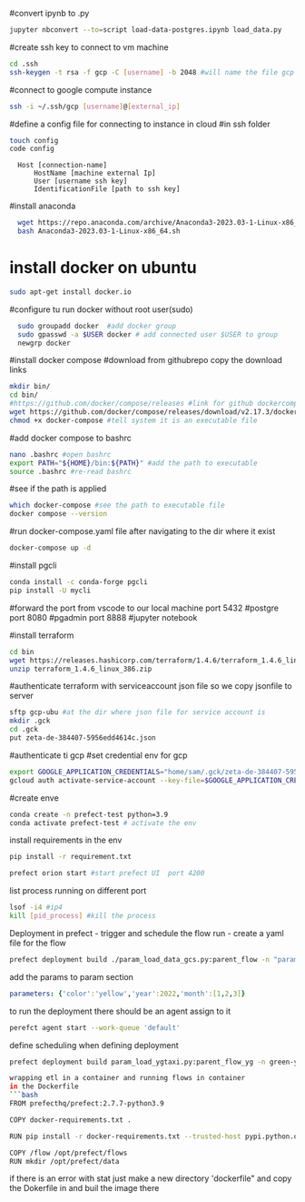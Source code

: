 #convert ipynb to .py
```bash
jupyter nbconvert --to=script load-data-postgres.ipynb load_data.py
```

#create ssh key to connect to vm machine
```bash
cd .ssh
ssh-keygen -t rsa -f gcp -C [username] -b 2048 #will name the file gcp
```

#connect to google compute instance
```bash
ssh -i ~/.ssh/gcp [username]@[external_ip]
```
#define a config file for connecting to instance in cloud #in ssh folder
```bash
touch config 
code config
```

      Host [connection-name]
          HostName [machine external Ip]
          User [username ssh key]
          IdentificationFile [path to ssh key]


#install anaconda
```bash
  wget https://repo.anaconda.com/archive/Anaconda3-2023.03-1-Linux-x86_64.sh
  bash Anaconda3-2023.03-1-Linux-x86_64.sh
```
  #  install docker on ubuntu

  ```bash
  sudo apt-get install docker.io
  ```

  #configure tu run docker without root user(sudo)
  ```bash
    sudo groupadd docker  #add docker group
    sudo gpasswd -a $USER docker # add connected user $USER to group
    newgrp docker 
```
#install docker compose 
#download from githubrepo copy the download links

```bash
mkdir bin/
cd bin/
#https://github.com/docker/compose/releases #link for github dockercompose
wget https://github.com/docker/compose/releases/download/v2.17.3/docker-compose-linux-x86_64 -O docker-compose #out pou to docker-compose 
chmod +x docker-compose #tell system it is an executable file
```
#add docker compose to bashrc
```bash
nano .bashrc #open bashrc
export PATH="${HOME}/bin:${PATH}" #add the path to executable
source .bashrc #re-read bashrc
```

#see if the path is applied
```bash
which docker-compose #see the path to executable file
docker compose --version
```

#run docker-compose.yaml file after navigating to the dir where it exist
```bash
docker-compose up -d
```

#install pgcli
```bash
conda install -c conda-forge pgcli
pip install -U mycli 
```

#forward the port from vscode to our local machine
port 5432 #postgre
port 8080 #pgadmin
port 8888 #jupyter notebook


#install terraform
```bash
cd bin
wget https://releases.hashicorp.com/terraform/1.4.6/terraform_1.4.6_linux_386.zip
unzip terraform_1.4.6_linux_386.zip
```

#authenticate terraform with serviceaccount json file so we copy jsonfile to server
```bash
sftp gcp-ubu #at the dir where json file for service account is
mkdir .gck
cd .gck
put zeta-de-384407-5956edd4614c.json
```
#authenticate ti gcp
#set credential env for gcp
```bash
export GOOGLE_APPLICATION_CREDENTIALS="home/sam/.gck/zeta-de-384407-5956edd4614c.json"
gcloud auth activate-service-account --key-file=$GOOGLE_APPLICATION_CREDENTIALS #to authenticate to   gcloud
```

#create enve 
```bash
conda create -n prefect-test python=3.9
conda activate prefect-test # activate the env
```

install requirements in the env
```bash 
pip install -r requirement.txt
```
```bash
prefect orion start #start prefect UI  port 4200
```

list process running on different port
```bash 
lsof -i4 #ip4
kill [pid_process] #kill the process
```

Deployment in prefect - trigger and schedule the flow run - create a yaml file for the flow
```bash
prefect deployment build ./param_load_data_gcs.py:parent_flow -n "parametrised etl"
```
add the params to param section
```yaml
parameters: {'color':'yellow','year':2022,'month':[1,2,3]}
```
to run the deployment there should be an agent assign to it
```bash
perefct agent start --work-queue 'default'
```

define scheduling when defining deployment
```bash
prefect deployment build param_load_ygtaxi.py:parent_flow_yg -n green-yellow-taxi --cron "0 0 * * *" -a

wrapping etl in a container and running flows in container
in the Dockerfile
```bash
FROM prefecthq/prefect:2.7.7-python3.9

COPY docker-requirements.txt .

RUN pip install -r docker-requirements.txt --trusted-host pypi.python.org --no-cache-dir

COPY /flow /opt/prefect/flows
RUN mkdir /opt/prefect/data
```

if there is an error with stat just make a new directory 'dockerfile" and copy the Dokerfile in and buil the image there